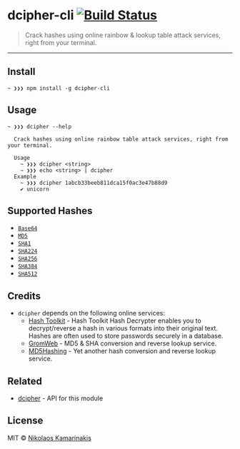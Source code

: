 # dcipher-cli [![Build Status](https://travis-ci.org/k4m4/dcipher-cli.svg?branch=master)](https://travis-ci.org/k4m4/dcipher-cli)

> Crack hashes using online rainbow & lookup table attack services, right from your terminal.

---

## Install

```
~ ❯❯❯ npm install -g dcipher-cli
```


## Usage

```
~ ❯❯❯ dcipher --help

  Crack hashes using online rainbow table attack services, right from your terminal.

  Usage
    ~ ❯❯❯ dcipher <string>
    ~ ❯❯❯ echo <string> | dcipher
  Example
    ~ ❯❯❯ dcipher 1abcb33beeb811dca15f0ac3e47b88d9
    ✔ unicorn
```


## Supported Hashes

- [`Base64`](https://github.com/kevva/base64-regex)
- [`MD5`](https://github.com/k4m4/md5-regex)
- [`SHA1`](https://github.com/k4m4/sha-regex)
- [`SHA224`](https://github.com/k4m4/sha-regex)
- [`SHA256`](https://github.com/k4m4/sha-regex)
- [`SHA384`](https://github.com/k4m4/sha-regex)
- [`SHA512`](https://github.com/k4m4/sha-regex)


## Credits

- `dcipher` depends on the following online services:
  - [Hash Toolkit](https://hashtoolkit.com) - Hash Toolkit Hash Decrypter enables you to decrypt/reverse a hash in various formats into their original text. Hashes are often used to store passwords securely in a database.
  - [GromWeb](https://md5.gromweb.com) - MD5 & SHA conversion and reverse lookup service.
  - [MD5Hashing](https://md5hashing.net) - Yet another hash conversion and reverse lookup service.


## Related

- [dcipher](https://github.com/k4m4/dcipher) - API for this module


## License

MIT © [Nikolaos Kamarinakis](https://nikolaskama.me)